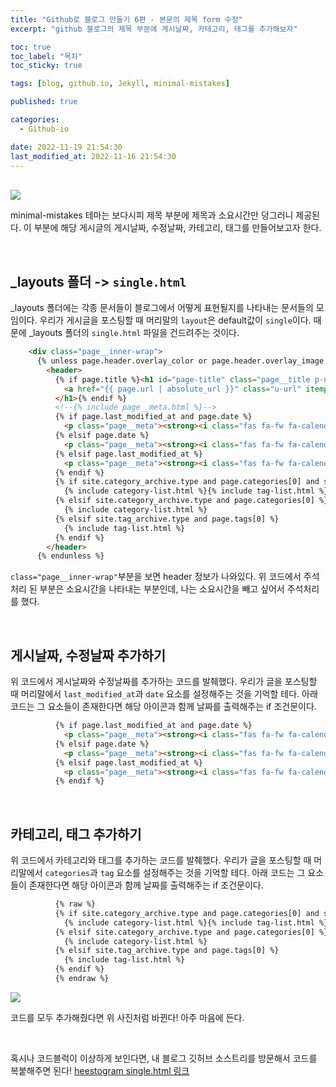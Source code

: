 ```yaml
---
title: "Github로 블로그 만들기 6편 - 본문의 제목 form 수정"
excerpt: "github 블로그의 제목 부분에 게시날짜, 카테고리, 태그를 추가해보자"

toc: true
toc_label: "목차"
toc_sticky: true

tags: [blog, github.io, Jekyll, minimal-mistakes]

published: true

categories:
  - Github-io

date: 2022-11-19 21:54:30
last_modified_at: 2022-11-16 21:54:30
---
```


<br>

<img src = "https://user-images.githubusercontent.com/115082062/202851909-da34005a-c1c0-44b0-87ae-f11407620d10.JPG">

minimal-mistakes 테마는 보다시피 제목 부분에 제목과 소요시간만 덩그러니 제공된다. 이 부분에 해당 게시글의 게시날짜, 수정날짜, 카테고리, 태그를 만들어보고자 한다.

<br>

## &#95;layouts 폴더 -> `single.html`

&#95;layouts 폴더에는 각종 문서들이 블로그에서 어떻게 표현될지를 나타내는 문서들의 모임이다. 우리가 게시글을 포스팅할 때 머리말의 `layout`은 default값이 `single`이다. 때문에 &#95;layouts 폴더의 `single.html` 파일을 건드려주는 것이다.

```html
    <div class="page__inner-wrap">
      {% unless page.header.overlay_color or page.header.overlay_image %}
        <header>
          {% if page.title %}<h1 id="page-title" class="page__title p-name" itemprop="headline">
            <a href="{{ page.url | absolute_url }}" class="u-url" itemprop="url">{{ page.title | markdownify | remove: "<p>" | remove: "</p>" }}</a>
          </h1>{% endif %}
          <!--{% include page__meta.html %}-->
          {% if page.last_modified_at and page.date %}
            <p class="page__meta"><strong><i class="fas fa-fw fa-calendar-alt" aria-hidden="true"></i> {{ "Date:" }}</strong> <time datetime="{{ page.date | date_to_xmlschema }}">{{ page.date | date: "%Y.%m.%d" }}</time>&nbsp&nbsp&nbsp<strong><i class="fas fa-fw fa-calendar-alt" aria-hidden="true"></i> {{ "Updated:" }}</strong> <time datetime="{{ page.last_modified_at | date: date_to_xmlschema }}">{{ page.last_modified_at | date: "%Y.%m.%d" }}</time></p>
          {% elsif page.date %}
            <p class="page__meta"><strong><i class="fas fa-fw fa-calendar-alt" aria-hidden="true"></i> {{ "Date:" }}</strong> <time datetime="{{ page.date | date_to_xmlschema }}">{{ page.date | date: "%Y.%m.%d" }}</time></p>
          {% elsif page.last_modified_at %}
            <p class="page__meta"><strong><i class="fas fa-fw fa-calendar-alt" aria-hidden="true"></i> {{ "Updated:" }}</strong> <time datetime="{{ page.date | date_to_xmlschema }}">{{ page.date | date: "%Y.%m.%d" }}</time></p>
          {% endif %}
          {% if site.category_archive.type and page.categories[0] and site.tag_archive.type and page.tags[0] %}
            {% include category-list.html %}{% include tag-list.html %}
          {% elsif site.category_archive.type and page.categories[0] %}
            {% include category-list.html %}
          {% elsif site.tag_archive.type and page.tags[0] %}
            {% include tag-list.html %} 
          {% endif %}
        </header>
      {% endunless %}

```
`class="page__inner-wrap"`부분을 보면 header 정보가 나와있다. 위 코드에서 주석처리 된 부분은 소요시간을 나타내는 부분인데, 나는 소요시간을 빼고 싶어서 주석처리를 했다.

<br>

## 게시날짜, 수정날짜 추가하기
위 코드에서 게시날짜와 수정날짜를 추가하는 코드를 발췌했다. 우리가 글을 포스팅할 때 머리말에서 `last_modified_at`과 `date` 요소를 설정해주는 것을 기억할 테다. 아래 코드는 그 요소들이 존재한다면 해당 아이콘과 함께 날짜를 출력해주는 if 조건문이다.

```html
          {% if page.last_modified_at and page.date %}
            <p class="page__meta"><strong><i class="fas fa-fw fa-calendar-alt" aria-hidden="true"></i> {{ "Date:" }}</strong> <time datetime="{{ page.date | date_to_xmlschema }}">{{ page.date | date: "%Y.%m.%d" }}</time>&nbsp&nbsp&nbsp<strong><i class="fas fa-fw fa-calendar-alt" aria-hidden="true"></i> {{ "Updated:" }}</strong> <time datetime="{{ page.last_modified_at | date: date_to_xmlschema }}">{{ page.last_modified_at | date: "%Y.%m.%d" }}</time></p>
          {% elsif page.date %}
            <p class="page__meta"><strong><i class="fas fa-fw fa-calendar-alt" aria-hidden="true"></i> {{ "Date:" }}</strong> <time datetime="{{ page.date | date_to_xmlschema }}">{{ page.date | date: "%Y.%m.%d" }}</time></p>
          {% elsif page.last_modified_at %}
            <p class="page__meta"><strong><i class="fas fa-fw fa-calendar-alt" aria-hidden="true"></i> {{ "Updated:" }}</strong> <time datetime="{{ page.date | date_to_xmlschema }}">{{ page.date | date: "%Y.%m.%d" }}</time></p>
          {% endif %}
```


<br>

## 카테고리, 태그 추가하기
위 코드에서 카테고리와 태그를 추가하는 코드를 발췌했다. 우리가 글을 포스팅할 때 머리말에서 `categories`과 `tag` 요소를 설정해주는 것을 기억할 테다. 아래 코드는 그 요소들이 존재한다면 해당 아이콘과 함께 날짜를 출력해주는 if 조건문이다.

```html
          {% raw %}
          {% if site.category_archive.type and page.categories[0] and site.tag_archive.type and page.tags[0] %}
            {% include category-list.html %}{% include tag-list.html %}
          {% elsif site.category_archive.type and page.categories[0] %}
            {% include category-list.html %}
          {% elsif site.tag_archive.type and page.tags[0] %}
            {% include tag-list.html %} 
          {% endif %}
          {% endraw %}
```

<img src="https://user-images.githubusercontent.com/115082062/202852888-47c79e61-6388-497d-996b-52864f8387b2.JPG">

코드를 모두 추가해줬다면 위 사진처럼 바뀐다! 아주 마음에 든다.

<br>

혹시나 코드블럭이 이상하게 보인다면, 내 블로그 깃허브 소스트리를 방문해서 코드를 복붙해주면 된다! [heestogram single.html 링크](https://github.com/heestogram/heestogram.github.io/blob/master/_layouts/single.html)
